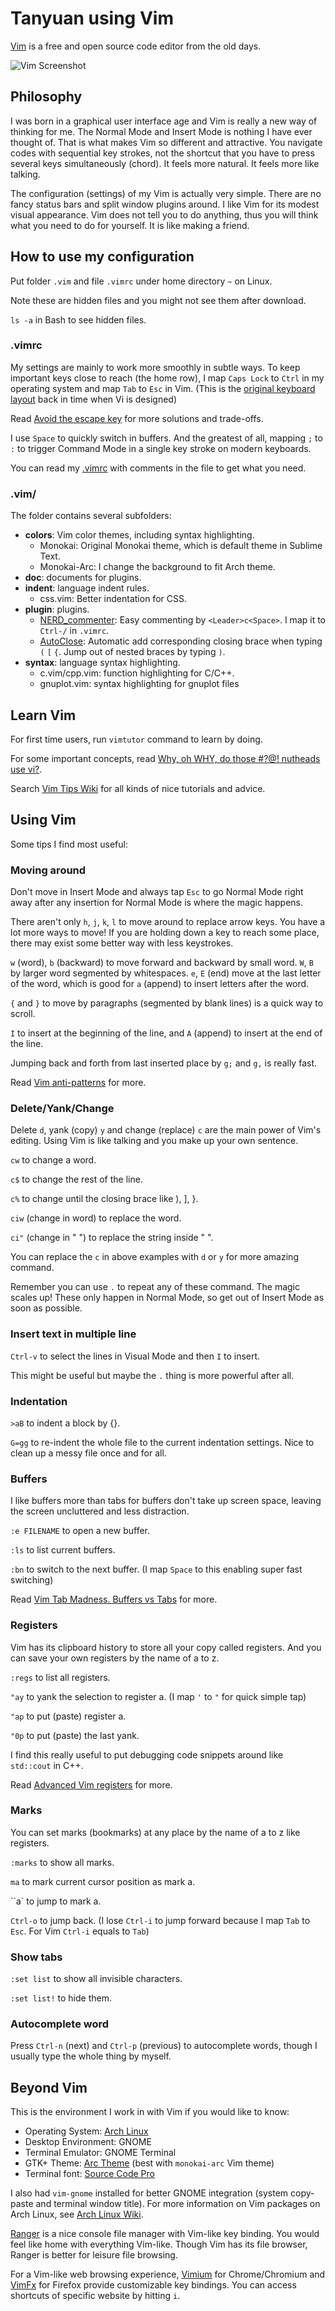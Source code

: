 # Tanyuan using Vim

[Vim](http://www.vim.org/) is a free and open source code editor from the old days.

![Vim Screenshot](screenshot.png)

## Philosophy

I was born in a graphical user interface age and Vim is really a new way of thinking for me. The Normal Mode and Insert Mode is nothing I have ever thought of. That is what makes Vim so different and attractive. You navigate codes with sequential key strokes, not the shortcut that you have to press several keys simultaneously (chord). It feels more natural. It feels more like talking.

The configuration (settings) of my Vim is actually very simple. There are no fancy status bars and split window plugins around. I like Vim for its modest visual appearance. Vim does not tell you to do anything, thus you will think what you need to do for yourself. It is like making a friend.

## How to use my configuration

Put folder `.vim` and file `.vimrc` under home directory `~` on Linux.

Note these are hidden files and you might not see them after download.

`ls -a` in Bash to see hidden files.

### .vimrc 

My settings are mainly to work more smoothly in subtle ways. To keep important keys close to reach (the home row), I map `Caps Lock` to `Ctrl` in my operating system and map `Tab` to `Esc` in Vim. (This is the [original keyboard layout](https://en.wikipedia.org/wiki/File:KB_Terminal_ADM3A.svg) back in time when Vi is designed)

Read [Avoid the escape key](http://vim.wikia.com/wiki/Avoid_the_escape_key) for more solutions and trade-offs.

I use `Space` to quickly switch in buffers. And the greatest of all, mapping `;` to `:` to trigger Command Mode in a single key stroke on modern keyboards.

You can read my [.vimrc](.vimrc) with comments in the file to get what you need.

### .vim/

The folder contains several subfolders:

- **colors**: Vim color themes, including syntax highlighting. 
    - Monokai: Original Monokai theme, which is default theme in Sublime Text.
    - Monokai-Arc: I change the background to fit Arch theme.
- **doc**: documents for plugins.
- **indent**: language indent rules.
    - css.vim: Better indentation for CSS.
- **plugin**: plugins.
    - [NERD\_commenter](http://www.vim.org/scripts/script.php?script_id=1218): Easy commenting by `<Leader>c<Space>`. I map it to `Ctrl-/` in `.vimrc`.
    - [AutoClose](http://www.vim.org/scripts/script.php?script_id=1849): Automatic add corresponding closing brace when typing `(` `[` `{`. Jump out of nested braces by typing `)`.
- **syntax**: language syntax highlighting.
    - c.vim/cpp.vim: function highlighting for C/C++.
    - gnuplot.vim: syntax highlighting for gnuplot files

## Learn Vim

For first time users, run `vimtutor` command to learn by doing.

For some important concepts, read [Why, oh WHY, do those #?@! nutheads use vi?](http://www.viemu.com/a-why-vi-vim.html).

Search [Vim Tips Wiki](http://vim.wikia.com/wiki/Vim_Tips_Wiki) for all kinds of nice tutorials and advice.

## Using Vim 

Some tips I find most useful:

### Moving around

Don't move in Insert Mode and always tap `Esc` to go Normal Mode right away after any insertion for Normal Mode is where the magic happens.

There aren't only `h`, `j`, `k`, `l` to move around to replace arrow keys. You have a lot more ways to move! If you are holding down a key to reach some place, there may exist some better way with less keystrokes.

`w` (word), `b` (backward) to move forward and backward by small word. `W`, `B` by larger word segmented by whitespaces. `e`, `E` (end) move at the last letter of the word, which is good for `a` (append) to insert letters after the word.

`{` and `}` to move by paragraphs (segmented by blank lines) is a quick way to scroll.

`I` to insert at the beginning of the line, and `A` (append) to insert at the end of the line.

Jumping back and forth from last inserted place by `g;` and `g,` is really fast.

Read [Vim anti-patterns](http://blog.sanctum.geek.nz/vim-anti-patterns/) for more.

### Delete/Yank/Change

Delete `d`, yank (copy) `y` and change (replace) `c` are the main power of Vim's editing. Using Vim is like talking and you make up your own sentence.

`cw` to change a word.

`c$` to change the rest of the line.

`c%` to change until the closing brace like ), ], }. 

`ciw` (change in word) to replace the word.

`ci"` (change in " ") to replace the string inside " ".

You can replace the `c` in above examples with `d` or `y` for more amazing command.

Remember you can use `.` to repeat any of these command. The magic scales up! These only happen in Normal Mode, so get out of Insert Mode as soon as possible.

### Insert text in multiple line

`Ctrl-v` to select the lines in Visual Mode and then `I` to insert.

This might be useful but maybe the `.` thing is more powerful after all.

### Indentation

`>aB` to indent a block by {}.

`G=gg` to re-indent the whole file to the current indentation settings. Nice to clean up a messy file once and for all.

### Buffers

I like buffers more than tabs for buffers don't take up screen space, leaving the screen uncluttered and less distraction.

`:e FILENAME` to open a new buffer.

`:ls` to list current buffers.

`:bn` to switch to the next buffer. (I map `Space` to this enabling super fast switching)

Read [Vim Tab Madness. Buffers vs Tabs](https://joshldavis.com/2014/04/05/vim-tab-madness-buffers-vs-tabs/) for more.

### Registers

Vim has its clipboard history to store all your copy called registers. And you can save your own registers by the name of a to z.

`:regs` to list all registers.

`"ay` to yank the selection to register a. (I map `'` to `"` for quick simple tap) 

`"ap` to put (paste) register a. 

`"0p` to put (paste) the last yank.

I find this really useful to put debugging code snippets around like `std::cout` in C++.

Read [Advanced Vim registers](http://blog.sanctum.geek.nz/advanced-vim-registers/) for more.

### Marks

You can set marks (bookmarks) at any place by the name of a to z like registers.

`:marks` to show all marks.

`ma` to mark current cursor position as mark a.

``a` to jump to mark a.

`Ctrl-o` to jump back. (I lose `Ctrl-i` to jump forward because I map `Tab` to `Esc`. For Vim `Ctrl-i` equals to `Tab`)

### Show tabs

`:set list` to show all invisible characters.

`:set list!` to hide them.

### Autocomplete word

Press `Ctrl-n` (next) and `Ctrl-p` (previous) to autocomplete words, though I usually type the whole thing by myself.

## Beyond Vim 

This is the environment I work in with Vim if you would like to know:

- Operating System: [Arch Linux](https://www.archlinux.org/)
- Desktop Environment: GNOME
- Terminal Emulator: GNOME Terminal
- GTK+ Theme: [Arc Theme](https://github.com/horst3180/Arc-theme) (best with `monokai-arc` Vim theme)
- Terminal font: [Source Code Pro](https://github.com/adobe-fonts/source-code-pro)

I also had `vim-gnome` installed for better GNOME integration (system copy-paste and terminal window title). For more information on Vim packages on Arch Linux, see [Arch Linux Wiki](https://wiki.archlinux.org/index.php/Vim).

[Ranger](http://ranger.nongnu.org/) is a nice console file manager with Vim-like key binding. You would feel like home with everything Vim-like. Though Vim has its file browser, Ranger is better for leisure file browsing.

For a Vim-like web browsing experience, [Vimium](https://chrome.google.com/webstore/detail/vimium/dbepggeogbaibhgnhhndojpepiihcmeb) for Chrome/Chromium and [VimFx](https://addons.mozilla.org/zh-tw/firefox/addon/vimfx/) for Firefox provide customizable key bindings. You can access shortcuts of specific website by hitting `i`.
